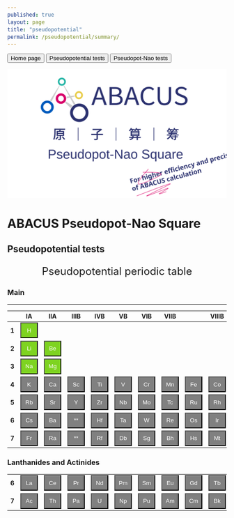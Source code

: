 ```yaml
---
published: true
layout: page
title: "pseudopotential"
permalink: /pseudopotential/summary/
---
```


<button onclick="location.href='../../../README.md'">Home page</button>
<button onclick="location.href='pseudopotential'">Pseudopotential tests</button>
<button onclick="location.href='../pseudopot-nao_tests/pseudopot-nao.md'">Pseudopot-Nao tests</button>

<p align="center">
    <img src="../../../docs/apns.svg">
</p>  

# ABACUS Pseudopot-Nao Square  
## Pseudopotential tests

<!--- center the following title --->
<font size="5">
<p align="center"> Pseudopotential periodic table </p>
</font>

### Main
----
||IA|IIA|IIIB|IVB|VB|VIB|VIIB||VIIIB||IB|IIB|IIIA|IVA|VA|VIA|VIIA|VIIIA|
|---|---|---|---|---|---|---|---|---|---|---|---|---|---|---|---|---|---|---|
**1**|<button onclick="location.href='H.md'" style="background-color: #7ED321; width: 40px; height: 36px; color: #FFFFFF">H</button>|||||||||||||||||<button onclick="location.href='He.md'" style="background-color: #808080; width: 40px; height: 36px; color: #FFFFFF">He</button>
**2**|<button onclick="location.href='Li.md'" style="background-color: #7ED321; width: 40px; height: 36px; color: #FFFFFF">Li</button>|<button onclick="location.href='Be.md'" style="background-color: #7ED321; width: 40px; height: 36px; color: #FFFFFF">Be</button>| | | | | | | | | | |<button onclick="location.href='B.md'" style="background-color: #7ED321; width: 40px; height: 36px; color: #FFFFFF">B</button>|<button onclick="location.href='C.md'" style="background-color: #7ED321; width: 40px; height: 36px; color: #FFFFFF">C</button>|<button onclick="location.href='N.md'" style="background-color: #7ED321; width: 40px; height: 36px; color: #FFFFFF">N</button>|<button onclick="location.href='O.md'" style="background-color: #7ED321; width: 40px; height: 36px; color: #FFFFFF">O</button>|<button onclick="location.href='F.md'" style="background-color: #7ED321; width: 40px; height: 36px; color: #FFFFFF">F</button>|<button onclick="location.href='Ne.md'" style="background-color: #808080; width: 40px; height: 36px; color: #FFFFFF">Ne</button>  
**3**|<button onclick="location.href='Na.md'" style="background-color: #7ED321; width: 40px; height: 36px; color: #FFFFFF">Na</button>|<button onclick="location.href='Mg.md'" style="background-color: #7ED321; width: 40px; height: 36px; color: #FFFFFF">Mg</button>| | | | | | | | | | |<button onclick="location.href='Al.md'" style="background-color: #7ED321; width: 40px; height: 36px; color: #FFFFFF">Al</button>|<button onclick="location.href='Si.md'" style="background-color: #7ED321; width: 40px; height: 36px; color: #FFFFFF">Si</button>|<button onclick="location.href='P.md'" style="background-color: #808080; width: 40px; height: 36px; color: #FFFFFF">P</button>|<button onclick="location.href='S.md'" style="background-color: #7ED321; width: 40px; height: 36px; color: #FFFFFF">S</button>|<button onclick="location.href='Cl.md'" style="background-color: #7ED321; width: 40px; height: 36px; color: #FFFFFF">Cl</button>|<button onclick="location.href='Ar.md'" style="background-color: #808080; width: 40px; height: 36px; color: #FFFFFF">Ar</button>
**4**|<button onclick="location.href='K.md'" style="background-color: #808080; width: 40px; height: 36px; color: #FFFFFF">K</button>|<button onclick="location.href='Ca.md'" style="background-color: #808080; width: 40px; height: 36px; color: #FFFFFF">Ca</button>|<button onclick="location.href='Sc.md'" style="background-color: #808080; width: 40px; height: 36px; color: #FFFFFF">Sc</button>|<button onclick="location.href='Ti.md'" style="background-color: #808080; width: 40px; height: 36px; color: #FFFFFF">Ti</button>|<button onclick="location.href='V.md'" style="background-color: #808080; width: 40px; height: 36px; color: #FFFFFF">V</button>|<button onclick="location.href='Cr.md'" style="background-color: #808080; width: 40px; height: 36px; color: #FFFFFF">Cr</button>|<button onclick="location.href='Mn.md'" style="background-color: #808080; width: 40px; height: 36px; color: #FFFFFF">Mn</button>|<button onclick="location.href='Fe.md'" style="background-color: #808080; width: 40px; height: 36px; color: #FFFFFF">Fe</button>|<button onclick="location.href='Co.md'" style="background-color: #808080; width: 40px; height: 36px; color: #FFFFFF">Co</button>|<button onclick="location.href='Ni.md'" style="background-color: #808080; width: 40px; height: 36px; color: #FFFFFF">Ni</button>|<button onclick="location.href='Cu.md'" style="background-color: #808080; width: 40px; height: 36px; color: #FFFFFF">Cu</button>|<button onclick="location.href='Zn.md'" style="background-color: #808080; width: 40px; height: 36px; color: #FFFFFF">Zn</button>|<button onclick="location.href='Ga.md'" style="background-color: #808080; width: 40px; height: 36px; color: #FFFFFF">Ga</button>|<button onclick="location.href='Ge.md'" style="background-color: #808080; width: 40px; height: 36px; color: #FFFFFF">Ge</button>|<button onclick="location.href='As.md'" style="background-color: #808080; width: 40px; height: 36px; color: #FFFFFF">As</button>|<button onclick="location.href='Se.md'" style="background-color: #808080; width: 40px; height: 36px; color: #FFFFFF">Se</button>|<button onclick="location.href='Br.md'" style="background-color: #808080; width: 40px; height: 36px; color: #FFFFFF">Br</button>|<button onclick="location.href='Kr.md'" style="background-color: #808080; width: 40px; height: 36px; color: #FFFFFF">Kr</button>
**5**|<button onclick="location.href='Rb.md'" style="background-color: #808080; width: 40px; height: 36px; color: #FFFFFF">Rb</button>|<button onclick="location.href='Sr.md'" style="background-color: #808080; width: 40px; height: 36px; color: #FFFFFF">Sr</button>|<button onclick="location.href='Y.md'" style="background-color: #808080; width: 40px; height: 36px; color: #FFFFFF">Y</button>|<button onclick="location.href='Zr.md'" style="background-color: #808080; width: 40px; height: 36px; color: #FFFFFF">Zr</button>|<button onclick="location.href='Nb.md'" style="background-color: #808080; width: 40px; height: 36px; color: #FFFFFF">Nb</button>|<button onclick="location.href='Mo.md'" style="background-color: #808080; width: 40px; height: 36px; color: #FFFFFF">Mo</button>|<button onclick="location.href='Tc.md'" style="background-color: #808080; width: 40px; height: 36px; color: #FFFFFF">Tc</button>|<button onclick="location.href='Ru.md'" style="background-color: #808080; width: 40px; height: 36px; color: #FFFFFF">Ru</button>|<button onclick="location.href='Rh.md'" style="background-color: #808080; width: 40px; height: 36px; color: #FFFFFF">Rh</button>|<button onclick="location.href='Pd.md'" style="background-color: #808080; width: 40px; height: 36px; color: #FFFFFF">Pd</button>|<button onclick="location.href='Ag.md'" style="background-color: #808080; width: 40px; height: 36px; color: #FFFFFF">Ag</button>|<button onclick="location.href='Cd.md'" style="background-color: #808080; width: 40px; height: 36px; color: #FFFFFF">Cd</button>|<button onclick="location.href='In.md'" style="background-color: #808080; width: 40px; height: 36px; color: #FFFFFF">In</button>|<button onclick="location.href='Sn.md'" style="background-color: #808080; width: 40px; height: 36px; color: #FFFFFF">Sn</button>|<button onclick="location.href='Sb.md'" style="background-color: #808080; width: 40px; height: 36px; color: #FFFFFF">Sb</button>|<button onclick="location.href='Te.md'" style="background-color: #808080; width: 40px; height: 36px; color: #FFFFFF">Te</button>|<button onclick="location.href='I.md'" style="background-color: #808080; width: 40px; height: 36px; color: #FFFFFF">I</button>|<button onclick="location.href='Xe.md'" style="background-color: #808080; width: 40px; height: 36px; color: #FFFFFF">Xe</button>
**6**|<button onclick="location.href='Cs.md'" style="background-color: #808080; width: 40px; height: 36px; color: #FFFFFF">Cs</button>|<button onclick="location.href='Ba.md'" style="background-color: #808080; width: 40px; height: 36px; color: #FFFFFF">Ba</button>|<button onclick="location.href='La.md'" style="background-color: #808080; width: 40px; height: 36px; color: #FFFFFF">**</button>|<button onclick="location.href='Hf.md'" style="background-color: #808080; width: 40px; height: 36px; color: #FFFFFF">Hf</button>|<button onclick="location.href='Ta.md'" style="background-color: #808080; width: 40px; height: 36px; color: #FFFFFF">Ta</button>|<button onclick="location.href='W.md'" style="background-color: #808080; width: 40px; height: 36px; color: #FFFFFF">W</button>|<button onclick="location.href='Re.md'" style="background-color: #808080; width: 40px; height: 36px; color: #FFFFFF">Re</button>|<button onclick="location.href='Os.md'" style="background-color: #808080; width: 40px; height: 36px; color: #FFFFFF">Os</button>|<button onclick="location.href='Ir.md'" style="background-color: #808080; width: 40px; height: 36px; color: #FFFFFF">Ir</button>|<button onclick="location.href='Pt.md'" style="background-color: #808080; width: 40px; height: 36px; color: #FFFFFF">Pt</button>|<button onclick="location.href='Au.md'" style="background-color: #808080; width: 40px; height: 36px; color: #FFFFFF">Au</button>|<button onclick="location.href='Hg.md'" style="background-color: #808080; width: 40px; height: 36px; color: #FFFFFF">Hg</button>|<button onclick="location.href='Tl.md'" style="background-color: #808080; width: 40px; height: 36px; color: #FFFFFF">Tl</button>|<button onclick="location.href='Pb.md'" style="background-color: #808080; width: 40px; height: 36px; color: #FFFFFF">Pb</button>|<button onclick="location.href='Bi.md'" style="background-color: #808080; width: 40px; height: 36px; color: #FFFFFF">Bi</button>|<button onclick="location.href='Po.md'" style="background-color: #808080; width: 40px; height: 36px; color: #FFFFFF">Po</button>|<button onclick="location.href='At.md'" style="background-color: #808080; width: 40px; height: 36px; color: #FFFFFF">At</button>|<button onclick="location.href='Rn.md'" style="background-color: #808080; width: 40px; height: 36px; color: #FFFFFF">Rn</button>
**7**|<button onclick="location.href='Fr.md'" style="background-color: #808080; width: 40px; height: 36px; color: #FFFFFF">Fr</button>|<button onclick="location.href='Ra.md'" style="background-color: #808080; width: 40px; height: 36px; color: #FFFFFF">Ra</button>|<button onclick="location.href='Ac.md'" style="background-color: #808080; width: 40px; height: 36px; color: #FFFFFF">**</button>|<button onclick="location.href='Rf.md'" style="background-color: #808080; width: 40px; height: 36px; color: #FFFFFF">Rf</button>|<button onclick="location.href='Db.md'" style="background-color: #808080; width: 40px; height: 36px; color: #FFFFFF">Db</button>|<button onclick="location.href='Sg.md'" style="background-color: #808080; width: 40px; height: 36px; color: #FFFFFF">Sg</button>|<button onclick="location.href='Bh.md'" style="background-color: #808080; width: 40px; height: 36px; color: #FFFFFF">Bh</button>|<button onclick="location.href='Hs.md'" style="background-color: #808080; width: 40px; height: 36px; color: #FFFFFF">Hs</button>|<button onclick="location.href='Mt.md'" style="background-color: #808080; width: 40px; height: 36px; color: #FFFFFF">Mt</button>|<button onclick="location.href='Ds.md'" style="background-color: #808080; width: 40px; height: 36px; color: #FFFFFF">Ds</button>|<button onclick="location.href='Rg.md'" style="background-color: #808080; width: 40px; height: 36px; color: #FFFFFF">Rg</button>|<button onclick="location.href='Cn.md'" style="background-color: #808080; width: 40px; height: 36px; color: #FFFFFF">Cn</button>|<button onclick="location.href='Nh.md'" style="background-color: #808080; width: 40px; height: 36px; color: #FFFFFF">Nh</button>|<button onclick="location.href='Fl.md'" style="background-color: #808080; width: 40px; height: 36px; color: #FFFFFF">Fl</button>|<button onclick="location.href='Mc.md'" style="background-color: #808080; width: 40px; height: 36px; color: #FFFFFF">Mc</button>|<button onclick="location.href='Lv.md'" style="background-color: #808080; width: 40px; height: 36px; color: #FFFFFF">Lv</button>|<button onclick="location.href='Ts.md'" style="background-color: #808080; width: 40px; height: 36px; color: #FFFFFF">Ts</button>|<button onclick="location.href='Og.md'" style="background-color: #808080; width: 40px; height: 36px; color: #FFFFFF">Og</button>

### Lanthanides and Actinides
||||||||||||
|---|---|---|---|---|---|---|---|---|---|---|
**6**|<button onclick="location.href='La.md'" style="background-color: #808080; width: 40px; height: 36px; color: #FFFFFF">La</button>|<button onclick="location.href='Ce.md'" style="background-color: #808080; width: 40px; height: 36px; color: #FFFFFF">Ce</button>|<button onclick="location.href='Pr.md'" style="background-color: #808080; width: 40px; height: 36px; color: #FFFFFF">Pr</button>|<button onclick="location.href='Nd.md'" style="background-color: #808080; width: 40px; height: 36px; color: #FFFFFF">Nd</button>|<button onclick="location.href='Pm.md'" style="background-color: #808080; width: 40px; height: 36px; color: #FFFFFF">Pm</button>|<button onclick="location.href='Sm.md'" style="background-color: #808080; width: 40px; height: 36px; color: #FFFFFF">Sm</button>|<button onclick="location.href='Eu.md'" style="background-color: #808080; width: 40px; height: 36px; color: #FFFFFF">Eu</button>|<button onclick="location.href='Gd.md'" style="background-color: #808080; width: 40px; height: 36px; color: #FFFFFF">Gd</button>|<button onclick="location.href='Tb.md'" style="background-color: #808080; width: 40px; height: 36px; color: #FFFFFF">Tb</button>|<button onclick="location.href='Dy.md'" style="background-color: #808080; width: 40px; height: 36px; color: #FFFFFF">Dy</button>|<button onclick="location.href='Ho.md'" style="background-color: #808080; width: 40px; height: 36px; color: #FFFFFF">Ho</button>|<button onclick="location.href='Er.md'" style="background-color: #808080; width: 40px; height: 36px; color: #FFFFFF">Er</button>|<button onclick="location.href='Tm.md'" style="background-color: #808080; width: 40px; height: 36px; color: #FFFFFF">Tm</button>|<button onclick="location.href='Yb.md'" style="background-color: #808080; width: 40px; height: 36px; color: #FFFFFF">Yb</button>|<button onclick="location.href='Lu.md'" style="background-color: #808080; width: 40px; height: 36px; color: #FFFFFF">Lu</button>|
**7**|<button onclick="location.href='Ac.md'" style="background-color: #808080; width: 40px; height: 36px; color: #FFFFFF">Ac</button>|<button onclick="location.href='Th.md'" style="background-color: #808080; width: 40px; height: 36px; color: #FFFFFF">Th</button>|<button onclick="location.href='Pa.md'" style="background-color: #808080; width: 40px; height: 36px; color: #FFFFFF">Pa</button>|<button onclick="location.href='U.md'" style="background-color: #808080; width: 40px; height: 36px; color: #FFFFFF">U</button>|<button onclick="location.href='Np.md'" style="background-color: #808080; width: 40px; height: 36px; color: #FFFFFF">Np</button>|<button onclick="location.href='Pu.md'" style="background-color: #808080; width: 40px; height: 36px; color: #FFFFFF">Pu</button>|<button onclick="location.href='Am.md'" style="background-color: #808080; width: 40px; height: 36px; color: #FFFFFF">Am</button>|<button onclick="location.href='Cm.md'" style="background-color: #808080; width: 40px; height: 36px; color: #FFFFFF">Cm</button>|<button onclick="location.href='Bk.md'" style="background-color: #808080; width: 40px; height: 36px; color: #FFFFFF">Bk</button>|<button onclick="location.href='Cf.md'" style="background-color: #808080; width: 40px; height: 36px; color: #FFFFFF">Cf</button>|<button onclick="location.href='Es.md'" style="background-color: #808080; width: 40px; height: 36px; color: #FFFFFF">Es</button>|<button onclick="location.href='Fm.md'" style="background-color: #808080; width: 40px; height: 36px; color: #FFFFFF">Fm</button>|<button onclick="location.href='Md.md'" style="background-color: #808080; width: 40px; height: 36px; color: #FFFFFF">Md</button>|<button onclick="location.href='No.md'" style="background-color: #808080; width: 40px; height: 36px; color: #FFFFFF">No</button>|<button onclick="location.href='Lr.md'" style="background-color: #808080; width: 40px; height: 36px; color: #FFFFFF">Lr</button>|